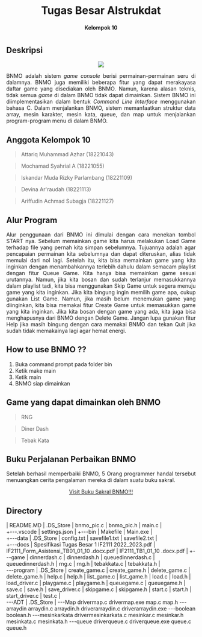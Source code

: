 <h1 align="center"> Tugas Besar Alstrukdat <h4 align="center"> Kelompok 10 <h4> <h1>

## Deskripsi 
<div align="center">
<img align="center" src="https://user-images.githubusercontent.com/110550218/199711955-354632d1-cb0c-449f-8f3a-461be3d38099.png">
</div>

<p align="justify"> BNMO adalah sistem <i>game console</i> berisi permainan-permainan seru di dalamnya. BNMO juga memiliki beberapa fitur yang dapat merakayasa daftar game yang disediakan oleh BNMO. Namun, karena alasan teknis, tidak semua <i>game</i> di dalam BNMO tidak dapat dimainkan. Sistem BNMO ini diimplementasikan dalam bentuk <i>Command Line Interface</i> menggunakan bahasa C. Dalam menjalankan BNMO, sistem memanfaatkan struktur data array, mesin karakter, mesin kata, queue, dan map untuk menjalankan program-program menu di dalam BNMO. <p>

## Anggota Kelompok 10
  >Attariq Muhammad Azhar (18221043)
  
  >Mochamad Syahrial A (18221055)
  
  >Iskandar Muda Rizky Parlambang (18221109)
  
  > Devina Ar'raudah (18221113)
  
  > Ariffudin Achmad Subagja (18221127)

## Alur Program
<p align="justify"> Alur penggunaan dari BNMO ini dimulai dengan cara menekan tombol START nya. Sebelum memainkan game kita harus melakukan Load Game terhadap file yang pernah kita simpan sebelumnya. Tujuannya adalah agar pencapaian permainan kita sebelumnya dan dapat diteruskan, alias tidak memulai dari nol lagi. Setelah itu, kita bisa memainkan game yang kita inginkan dengan menambahkannya terlebih dahulu dalam semacam playlist dengan fitur Queue Game. Kita hanya bisa memainkan game sesuai urutannya. Namun, jika kita bosan dan sudah terlanjur memasukkannya dalam playlist tadi, kita bisa menggunakan Skip Game untuk segera menuju game yang kita inginkan. Jika kita bingung ingin memilih game apa, cukup gunakan List Game. Namun, jika masih belum menemukan game yang diinginkan, kita bisa memakai fitur Create Game untuk memasukkan game yang kita inginkan. Jika kita bosan dengan game yang ada, kita juga bisa menghapusnya dari BNMO dengan Delete Game. Jangan lupa gunakan fitur Help jika masih bingung dengan cara memakai BNMO dan tekan Quit jika sudah tidak memakainya lagi agar hemat energi. <p>

## How to use BNMO ??
1. Buka command prompt pada folder bin
2. Ketik make main
3. Ketik main
4. BNMO siap dimainkan 

## Game yang dapat dimainkan oleh BNMO
> RNG

> Diner Dash

> Tebak Kata


## Buku Perjalanan Perbaikan BNMO
<p align="justify">
Setelah berhasil memperbaiki BNMO, 5 Orang programmer handal tersebut menuangkan cerita pengalaman mereka di dalam suatu buku sakral. <p>
 
<p align="Center">
  <a href="https://drive.google.com/drive/folders/19nget4JQghYiOb5zmSfVUjlL9DNyzOtn?usp=share_link">Visit Buku Sakral BNMO!!!
  <a>
<p>

## Directory
|   README.MD
|   .DS_Store
|   bnmo_pic.c
|   bnmo_pic.h
|   main.c
|   
+---.vscode
|      settings.json 
|
+---bin
|       Makefile
|       Main.exe
|       
+---data
|       .DS_Store
|       config.txt
|       savefile1.txt
|       savefile2.txt
|       
+---docs
|       Spesifikasi Tugas Besar 1 IF2111 2022_2023.pdf
|       IF2111_Form_Asistensi_TB01_01_10 .docx.pdf
|       IF2111_TB1_01_10 .docx.pdf
|
+---game
|       dinnerdash.c
|       dinnerdash.h
|       queuedinnerdash.c
|       queuedinnerdash.h
|       rng.c
|       rng.h
|       tebakkata.c
|       tebakkata.h
|       
\---program
    |   .DS_Store
    |   create_game.c
    |   create_game.h
    |   delete_game.c
    |   delete_game.h
    |   help.c
    |   help.h
    |   list_game.c
    |   list_game.h
    |   load.c
    |   load.h
    |   load_driver.c
    |   playgame.c
    |   playgame.h
    |   queuegame.c
    |   queuegame.h
    |   save.c
    |   save.h
    |   save_driver.c
    |   skipgame.c
    |   skipgame.h
    |   start.c
    |   start.h
    |   start_driver.c
    |   test.c
    |   
    \---ADT
            |   .DS_Store
            |
            \---Map
                    drivermap.c
                    drivermap.exe
                    map.c
                    map.h
            \---arraydin
                    arraydin.c
                    arraydin.h
                    driverarraydin.c
                    driverarraydin.exe
            \---boolean
                    boolean.h
            \---mesinkarkata
                    drivermesinkarkata.c
                    mesinkar.c
                    mesinkar.h
                    mesinkata.c
                    mesinkata.h
            \---queue
                    driverqueue.c
                    driverqueue.exe
                    queue.c
                    queue.h

